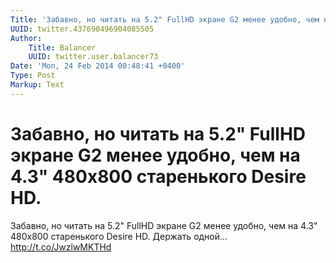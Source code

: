 ```yaml
---
Title: 'Забавно, но читать на 5.2" FullHD экране G2 менее удобно, чем на 4.3" 480x800 старенького Desire HD.'
UUID: twitter.437690496904085505
Author:
    Title: Balancer
    UUID: twitter.user.balancer73
Date: 'Mon, 24 Feb 2014 00:48:41 +0400'
Type: Post
Markup: Text
---
```


# Забавно, но читать на 5.2" FullHD экране G2 менее удобно, чем на 4.3" 480x800 старенького Desire HD.

Забавно, но читать на 5.2" FullHD экране G2 менее удобно,
чем на 4.3" 480x800 старенького Desire HD. Держать одной…
http://t.co/JwzlwMKTHd